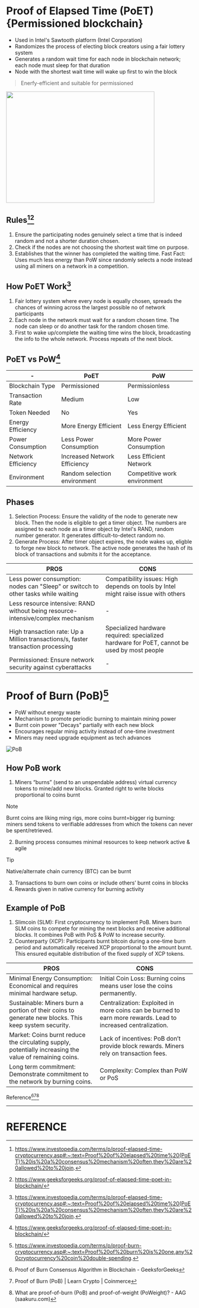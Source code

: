 # Proof of Elapsed Time (PoET) {Permissioned blockchain}
- Used in Intel's Sawtooth platform (Intel Corporation)
- Randomizes the process of electing block creators using a fair lottery system
- Generates a random wait time for each node in blockchain network; each node must sleep for that duration
- Node with the shortest wait time will wake up first to win the block
> Enerfy-efficient and suitable for permissioned

<img src="https://github.com/zhenHai1021/Tijarah-Blockchain-Notes/assets/113818064/9aa25f6e-3394-4a19-983f-8d174af2a52c" width=400px height=300px>

## Rules[^1][^2]
1. Ensure the participating nodes genuinely select a time that is indeed random and not a shorter duration chosen.
2. Check if the nodes are not choosing the shortest wait time on purpose.
3. Establishes that the winner has completed the waiting time.
Fast Fact:
Uses much less energy than PoW since randomly selects a node instead using all miners on a network in a competition.

## How PoET Work[^3]
1. Fair lottery system where every node is equally chosen, spreads the chances of winning across the largest possible no of network participants
2. Each node in the network must wait for a random chosen time. The node can sleep or do another task for the random chosen time.
3. First to wake up/complete the waiting time wins the block, broadcasting the info to the whole network. Process repeats of the next block.

## PoET vs PoW[^2]
|-|PoET|PoW|
|---|---|---|
|Blockchain Type|Permissioned|Permissionless|
|Transaction Rate|Medium|Low|
|Token Needed|No|Yes|
|Energy Efficiency|More Energy Efficient|Less Energy Efficient|
|Power Consumption|Less Power Consumption|More Power Consumption|
|Network Efficiency|Increased Network Efficiency|Less Efficient Network|
|Environment|Random selection environment|Competitive work environment|

## Phases
1. Selection Process: Ensure the validity of the node to generate new block. Then the node is eligible to get a timer object. The numbers are assigned to each node as a timer object by Intel's RAND, random number generator. It generates difficult-to-detect random no.
2. Generate Process: After timer object expires, the node wakes up, eligble to forge new block to network. The active node generates the hash of its block of transactions and submits it for the acceptance. 

|PROS|CONS|
|---|---|
|Less power consumption: nodes can "Sleep" or switcch to other tasks while waiting|Compatibility issues: High depends on tools by Intel might raise issue with others|
|Less resource intensive: RAND without being resource-intensive/complex mechanism|-|
|High transaction rate: Up a Million transactions/s, faster transaction processing|Specialized hardware required: specialized hardware for PoET, cannot be used by most people|
|Permissioned: Ensure network security against cyberattacks|-|

# Proof of Burn (PoB)[^4]
- PoW without energy waste
- Mechanism to promote periodic burning to maintain mining power
- Burnt coin power "Decays" partially with each new block
- Encourages regular minig activity instead of one-time investment
- Miners may need upgrade equipment as tech advances

![PoB](https://github.com/zhenHai1021/Tijarah-Blockchain-Notes/assets/113818064/36567de3-21cc-44b3-8d19-d85033630b7e)


## How PoB work
1. Miners “burns” (send to an unspendable address) virtual currency tokens to mine/add new blocks. Granted right to write blocks proportional to coins burnt
> [!NOTE]
> Burnt coins are liking ming rigs, more coins burnt=bigger rig
> burning: miners send tokens to verifiable addresses from which the tokens can never be spent/retrieved.
2. Burning process consumes minimal resources to keep network active & agile
> [!Tip]
> Native/alternate chain currency (BTC) can be burnt
3. Transactions to burn own coins or include others’ burnt coins in blocks
4. Rewards given in native currency for burning activity

## Example of PoB
1. Slimcoin (SLM): First cryptocurrency to implement PoB. Miners burn SLM coins to compete for mining the next blocks and receive additional blocks. It combines PoB with PoS & PoW to increase security. 
2. Counterparty (XCP): Participants burnt bitcoin during a one-time burn period and automatically received XCP proportional to the amount burnt. This ensured equitable distribution of the fixed supply of XCP tokens.

|PROS|CONS|
|---|---|
|Minimal Energy Consumption: Economical and requires minimal hardware setup.|Initial Coin Loss: Burning coins means user lose the coins permanently.|
|Sustainable: Miners burn a portion of their coins to generate new blocks. This keep system security.|Centralization: Exploited in more coins can be burned to earn more rewards. Lead to increased centralization.|
|Market: Coins burnt reduce the circulating supply, potentially increasing the value of remaining coins.|Lack of incentives: PoB don’t provide block rewards. Miners rely on transaction fees.|
|Long term commitment: Demonstrate commitment to the network by burning coins.|Complexity: Complex than PoW or PoS|
Reference[^5][^6][^7]

---
# REFERENCE
[^1]: https://www.investopedia.com/terms/p/proof-elapsed-time-cryptocurrency.asp#:~:text=Proof%20of%20elapsed%20time%20(PoET)%20is%20a%20consensus%20mechanism%20often,they%20are%20allowed%20to%20join. 
[^2]: https://www.geeksforgeeks.org/proof-of-elapsed-time-poet-in-blockchain/ 
[^3]: https://www.investopedia.com/terms/p/proof-elapsed-time-cryptocurrency.asp#:~:text=Proof%20of%20elapsed%20time%20(PoET)%20is%20a%20consensus%20mechanism%20often,they%20are%20allowed%20to%20join. 
[^4]: https://www.investopedia.com/terms/p/proof-burn-cryptocurrency.asp#:~:text=Proof%20of%20burn%20is%20one,any%20cryptocurrency%20coin%20double-spending. 
[^5]: Proof of Burn Consensus Algorithm in Blockchain - GeeksforGeeks 
[^6]: Proof of Burn (PoB) | Learn Crypto | Coinmerce
[^7]: What are proof-of-burn (PoB) and proof-of-weight (PoWeight)? - AAG (saakuru.com)

